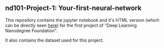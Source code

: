 ## nd101-Project-1: Your-first-neural-network

This repository contains the jupyter notebook and it's HTML version (which can be directly seen [here](https://cdn.rawgit.com/tupini07/nd101-Project-1-Your-first-neural-network/2da88fa3/dlnd-your-first-neural-network.html)) for the first project of "Deep Learning Nanodegree Foundation".

It also contains the dataset used for this project.

